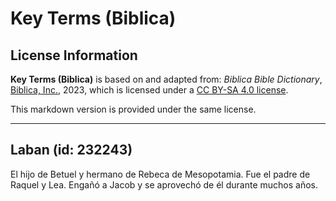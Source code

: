 # Key Terms (Biblica)

## License Information

**Key Terms (Biblica)** is based on and adapted from: _Biblica Bible Dictionary_, [Biblica, Inc.](https://www.biblica.com/), 2023, which is licensed under a [CC BY-SA 4.0 license](https://creativecommons.org/licenses/by-sa/4.0/legalcode.en).

This markdown version is provided under the same license.



--------------------------------

## Laban (id: 232243)

El hijo de Betuel y hermano de Rebeca de Mesopotamia. Fue el padre de Raquel y Lea. Engañó a Jacob y se aprovechó de él durante muchos años.



